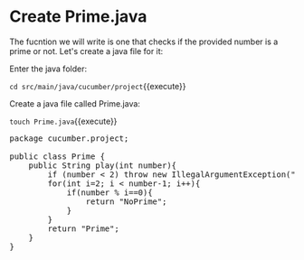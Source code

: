 # Create Prime.java

The fucntion we will write is one that checks if the provided number is a prime or not. Let's create a java file for it:

Enter the java folder:

`cd src/main/java/cucumber/project`{{execute}}

Create a java file called Prime.java:

`touch Prime.java`{{execute}}

<pre class="file" data-filename="./cucumber-project/src/main/java/cucumber/project/Prime.java" data-target="replace">
package cucumber.project;

public class Prime {
    public String play(int number){
        if (number < 2) throw new IllegalArgumentException("There are no primenumber less than 2, please provide a larger number");
        for(int i=2; i < number-1; i++){
            if(number % i==0){
                return "NoPrime";
            }
        }
        return "Prime";
    }
}
</pre>


